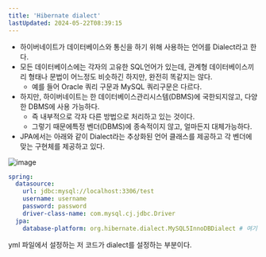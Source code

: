 ```yaml
---
title: 'Hibernate dialect'
lastUpdated: 2024-05-22T08:39:15
---
```


- 하이버네이트가 데이터베이스와 통신을 하기 위해 사용하는 언어를 Dialect라고 한다.
- 모든 데이터베이스에는 각자의 고유한 SQL언어가 있는데, 관계형 데이터베이스끼리 형태나 문법이 어느정도 비슷하긴 하지만, 완전히 똑같지는 않다.
    - 예를 들어 Oracle 쿼리 구문과 MySQL 쿼리구문은 다르다.
- 하지만, 하이버네이트는 한 데이터베이스관리시스템(DBMS)에 국한되지않고, 다양한 DBMS에 사용 가능하다.
    - 즉 내부적으로 각자 다른 방법으로 처리하고 있는 것이다.
    - 그렇기 때문에특정 벤더(DBMS)에 종속적이지 않고, 얼마든지 대체가능하다.
- JPA에서는 아래와 같이 Dialect라는 추상화된 언어 클래스를 제공하고 각 벤더에 맞는 구현체를 제공하고 있다.

![image](https://user-images.githubusercontent.com/81006587/209959785-be3c3467-c9bb-4bb2-ba94-c4a2005cd86d.png)

```yml
spring:
  datasource:
    url: jdbc:mysql://localhost:3306/test
    username: username
    password: password
    driver-class-name: com.mysql.cj.jdbc.Driver
  jpa:
    database-platform: org.hibernate.dialect.MySQL5InnoDBDialect # 여기
```

yml 파일에서 설정하는 저 코드가 dialect를 설정하는 부분이다.